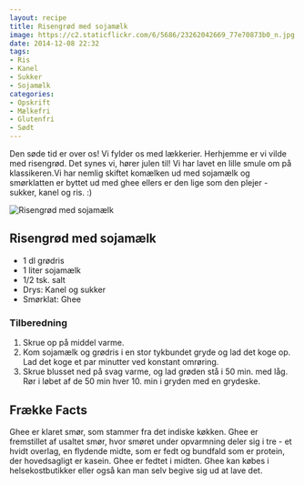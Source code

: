 ```yaml
---
layout: recipe
title: Risengrød med sojamælk
image: https://c2.staticflickr.com/6/5686/23262042669_77e70873b0_n.jpg
date: 2014-12-08 22:32
tags:
- Ris
- Kanel
- Sukker
- Sojamælk
categories:
- Opskrift
- Mælkefri
- Glutenfri
- Sødt
---
```

Den søde tid er over os!  Vi fylder os med lækkerier. Herhjemme er vi vilde med risengrød. Det synes vi, hører julen til! Vi har lavet en lille smule om på klassikeren.Vi har nemlig skiftet komælken ud med sojamælk og smørklatten er byttet ud med ghee ellers er den lige som den plejer - sukker, kanel og ris. :) 

![Risengrød med sojamælk](https://c2.staticflickr.com/6/5686/23262042669_b0713635c3_o.jpg)



## Risengrød med sojamælk
- 1 dl grødris
- 1 liter sojamælk
- 1/2 tsk. salt
-  Drys: Kanel og sukker
-  Smørklat: Ghee




### Tilberedning
1. Skrue op på middel varme. 
2. Kom sojamælk og grødris i en stor tykbundet gryde og lad det koge op. Lad det koge et par minutter ved konstant omrøring. 
3. Skrue blusset ned på svag varme, og lad grøden stå i 50 min. med låg. Rør i løbet af de 50 min hver 10. min i gryden med en grydeske.  



## Frække Facts
Ghee er klaret smør, som stammer fra det indiske køkken. Ghee er fremstillet af usaltet smør, hvor smøret under opvarmning deler sig i tre - et hvidt overlag, en flydende midte, som er fedt og bundfald som er protein, der hovedsagligt er kasein. Ghee er fedtet i midten. Ghee kan købes i helsekostbutikker eller også kan man selv begive sig ud at lave det.